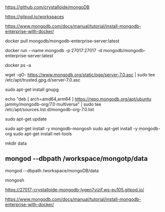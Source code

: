 
https://github.com/crystalloide/mongoDB

https://gitpod.io/workspaces


https://www.mongodb.com/docs/manual/tutorial/install-mongodb-enterprise-with-docker/

docker pull mongodb/mongodb-enterprise-server:latest


docker run --name mongodb -p 27017:27017 -d mongodb/mongodb-enterprise-server:latest

docker ps -a

wget -qO- https://www.mongodb.org/static/pgp/server-7.0.asc | sudo tee /etc/apt/trusted.gpg.d/server-7.0.asc

sudo apt-get install gnupg

echo "deb [ arch=amd64,arm64 ] https://repo.mongodb.org/apt/ubuntu jammy/mongodb-org/7.0 multiverse" | sudo tee /etc/apt/sources.list.d/mongodb-org-7.0.list

sudo apt-get update

sudo apt-get install -y mongodb-mongosh
sudo apt-get install -y mongodb-org
sudo apt-get install net-tools

mkdir data

## mongod --dbpath /workspace/mongotp/data 
mongod --dbpath /workspace/mongoDB/data 

mongosh

https://27017-crystalloide-mongodb-lygen7vizjf.ws-eu105.gitpod.io/



https://www.mongodb.com/docs/manual/tutorial/install-mongodb-enterprise-with-docker/

